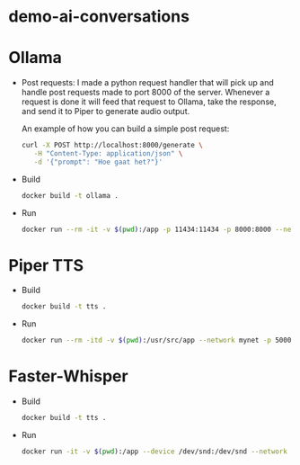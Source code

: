 # demo-ai-conversations




# Ollama
- Post requests: 
  I made a python request handler that will pick up and handle post requests made to port 8000 of the server. Whenever a request is done it will feed that request to Ollama, take the response, and send it to Piper to generate audio output.

  An example of how you can build a simple post request:
  ```bash
  curl -X POST http://localhost:8000/generate \
     -H "Content-Type: application/json" \
     -d '{"prompt": "Hoe gaat het?"}'
  ```
- Build
  ```bash
  docker build -t ollama .
  ```
- Run
  ```bash
  docker run --rm -it -v $(pwd):/app -p 11434:11434 -p 8000:8000 --network mynet --name ollama ollama
  ```


# Piper TTS

- Build
  ```bash
  docker build -t tts .
  ```
- Run
  ```bash
  docker run --rm -itd -v $(pwd):/usr/src/app --network mynet -p 5000:5000 --name tts tts
  ```
# Faster-Whisper
- Build
  ```bash
  docker build -t tts .
  ```
- Run
  ```bash
  docker run -it -v $(pwd):/app --device /dev/snd:/dev/snd --network mynet --name faster-whisper faster-whisper
  ```

